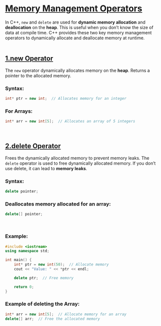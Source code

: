 # [Memory Management Operators](#memory-management-operators)
In C++, `new` and `delete` are used for **dynamic memory allocation** and **deallocation** on the **heap**. This is useful when you don’t know the size of data at compile time. C++ provides these two key memory management operators to dynamically allocate and deallocate memory at runtime.
<br>
<br>


## [1.new Operator](#1new-operator)
The `new` operator dynamically allocates memory on the **heap**. Returns a pointer to the allocated memory.

### Syntax:
```cpp
int* ptr = new int;  // Allocates memory for an integer
```

### For Arrays:
```cpp
int* arr = new int[5];  // Allocates an array of 5 integers
```
<br>



## [2.delete Operator](#2delete-operator)
Frees the dynamically allocated memory to prevent memory leaks.
The `delete` operator is used to free dynamically allocated memory. If you don’t use delete, it can lead to **memory leaks**.

### Syntax:
```cpp
delete pointer;
```

### Deallocates memory allocated for an array:
```cpp
delete[] pointer;
```
<br>



### Example:
```cpp
#include <iostream>
using namespace std;

int main() {
    int* ptr = new int(50);  // Allocate memory
    cout << "Value: " << *ptr << endl;  

    delete ptr;  // Free memory

    return 0;
}
```


### Example of deleting the Array:
```cpp
int* arr = new int[5];  // Allocate memory for an array
delete[] arr;  // Free the allocated memory
```

